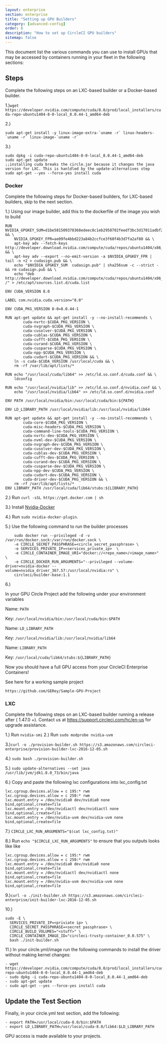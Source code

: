 ```yaml
---
layout: enterprise
section: enterprise
title: "Setting up GPU Builders"
category: [advanced-config]
order: 6
description: "How to set up CircleCI GPU builders"
sitemap: false
---
```


This document list the various commands you can use to install GPUs that may be accessed by containers running in your fleet in the following sections:

## Steps

Complete the following steps on an LXC-based builder or a Docker-based builder. 

1.)`wget https://developer.nvidia.com/compute/cuda/8.0/prod/local_installers/cuda-repo-ubuntu1404-8-0-local_8.0.44-1_amd64-deb`



2.)

```
sudo apt-get install -y linux-image-extra-`uname -r` linux-headers-`uname -r` linux-image-`uname -r`
```



3.)

```
sudo dpkg -i cuda-repo-ubuntu1404-8-0-local_8.0.44-1_amd64-deb
sudo apt-get update
;;installing cuda breaks the circle.jar because it changes the java version for LXC. This is hanldled by the update-alternatives step 
sudo apt-get --yes --force-yes install cuda
```

### Docker

Complete the following steps for Docker-based builders, for LXC-based builders, skip to the next section.

1.) Using our image builder, add this to the dockerfile of the image you wish to build

```
RUN NVIDIA_GPGKEY_SUM=d1be581509378368edeec8c1eb2958702feedf3bc3d17011adbf24efacce4ab5 && \
    NVIDIA_GPGKEY_FPR=ae09fe4bbd223a84b2ccfce3f60f4b3d7fa2af80 && \
    apt-key adv --fetch-keys http://developer.download.nvidia.com/compute/cuda/repos/ubuntu1404/x86_64/7fa2af80.pub && \
    apt-key adv --export --no-emit-version -a $NVIDIA_GPGKEY_FPR | tail -n +2 > cudasign.pub && \
    echo "$NVIDIA_GPGKEY_SUM  cudasign.pub" | sha256sum -c --strict - && rm cudasign.pub && \
    echo "deb http://developer.download.nvidia.com/compute/cuda/repos/ubuntu1404/x86_64 /" > /etc/apt/sources.list.d/cuda.list

ENV CUDA_VERSION 8.0

LABEL com.nvidia.cuda.version="8.0"

ENV CUDA_PKG_VERSION 8-0=8.0.44-1

RUN apt-get update && apt-get install -y --no-install-recommends \
        cuda-nvrtc-$CUDA_PKG_VERSION \
        cuda-nvgraph-$CUDA_PKG_VERSION \
        cuda-cusolver-$CUDA_PKG_VERSION \
        cuda-cublas-$CUDA_PKG_VERSION \
        cuda-cufft-$CUDA_PKG_VERSION \
        cuda-curand-$CUDA_PKG_VERSION \
        cuda-cusparse-$CUDA_PKG_VERSION \
        cuda-npp-$CUDA_PKG_VERSION \
        cuda-cudart-$CUDA_PKG_VERSION && \
    ln -s cuda-$CUDA_VERSION /usr/local/cuda && \
    rm -rf /var/lib/apt/lists/*

RUN echo "/usr/local/cuda/lib64" >> /etc/ld.so.conf.d/cuda.conf && \
    ldconfig

RUN echo "/usr/local/nvidia/lib" >> /etc/ld.so.conf.d/nvidia.conf && \
    echo "/usr/local/nvidia/lib64" >> /etc/ld.so.conf.d/nvidia.conf

ENV PATH /usr/local/nvidia/bin:/usr/local/cuda/bin:${PATH}

ENV LD_LIBRARY_PATH /usr/local/nvidia/lib:/usr/local/nvidia/lib64

RUN apt-get update && apt-get install -y --no-install-recommends \
        cuda-core-$CUDA_PKG_VERSION \
        cuda-misc-headers-$CUDA_PKG_VERSION \
        cuda-command-line-tools-$CUDA_PKG_VERSION \
        cuda-nvrtc-dev-$CUDA_PKG_VERSION \
        cuda-nvml-dev-$CUDA_PKG_VERSION \
        cuda-nvgraph-dev-$CUDA_PKG_VERSION \
        cuda-cusolver-dev-$CUDA_PKG_VERSION \
        cuda-cublas-dev-$CUDA_PKG_VERSION \
        cuda-cufft-dev-$CUDA_PKG_VERSION \
        cuda-curand-dev-$CUDA_PKG_VERSION \
        cuda-cusparse-dev-$CUDA_PKG_VERSION \
        cuda-npp-dev-$CUDA_PKG_VERSION \
        cuda-cudart-dev-$CUDA_PKG_VERSION \
        cuda-driver-dev-$CUDA_PKG_VERSION && \
    rm -rf /var/lib/apt/lists/*
ENV LIBRARY_PATH /usr/local/cuda/lib64/stubs:${LIBRARY_PATH}

```
2.) Run `curl -sSL https://get.docker.com | sh`

3.) Install [Nvidia-Docker](https://github.com/NVIDIA/nvidia-docker#quick-start)

4.) Run `sudo nvidia-docker-plugin`.

5.) Use the following command to run the builder processes

```
    sudo docker run --privileged -d -v /var/run/docker.sock:/var/run/docker.sock \
    -e CIRCLE_SECRET_PASSPHRASE=<circle_secret_passphrase> \
    -e SERVICES_PRIVATE_IP=<services_private_ip>  \
    -e CIRCLE_CONTAINER_IMAGE_URI="docker://<repo_name>/<image_name>" \
    -e CIRCLE_DOCKER_RUN_ARGUMENTS="--privileged --volume-driver=nvidia-docker --volume=nvidia_driver_367.57:/usr/local/nvidia:ro" \
    circleci/builder-base:1.1
```

6.) 

In your GPU Circle Project add the following under your environment variables

Name: `PATH`

Key: `/usr/local/nvidia/bin:/usr/local/cuda/bin:$PATH`

Name: `LD_LIBRARY_PATH` 

Key: `/usr/local/nvidia/lib:/usr/local/nvidia/lib64`

Name: `LIBRARY_PATH`

Key: `/usr/local/cuda/lib64/stubs:${LIBRARY_PATH}`

Now you should have a full GPU access from your CircleCI Enterprise Containers!


See here for a working sample project

    https://github.com/GERey/Sample-GPU-Project
    
    
### LXC

Complete the following steps on an LXC-based builder running a release after ( 1.47.0 +). Contact us at <https://support.circleci.com/hc/en-us> for upgrade assistance.


1.) Run `nvidia-smi` 
2.) Run `sudo modprobe nvidia-uvm`


3.)`curl -o ./provision-builder.sh https://s3.amazonaws.com/circleci-enterprise/provision-builder-lxc-2016-12-05.sh`

4.) `sudo bash ./provision-builder.sh`



5.) `sudo update-alternatives --set java /usr/lib/jvm/jdk1.8.0_73/bin/java`


6.) Copy and paste the following lxc configurations into lxc_config.txt

```
lxc.cgroup.devices.allow = c 195:* rwm
lxc.cgroup.devices.allow = c 250:* rwm
lxc.mount.entry = /dev/nvidia0 dev/nvidia0 none bind,optional,create=file
lxc.mount.entry = /dev/nvidiactl dev/nvidiactl none bind,optional,create=file
lxc.mount.entry = /dev/nvidia-uvm dev/nvidia-uvm none bind,optional,create=file
```


7.) `CIRCLE_LXC_RUN_ARGUMENTS="$(cat lxc_config.txt)"`

8.) Run `echo "$CIRCLE_LXC_RUN_ARGUMENTS"` to ensure that you outputs looks like like 

```
lxc.cgroup.devices.allow = c 195:* rwm
lxc.cgroup.devices.allow = c 250:* rwm
lxc.mount.entry = /dev/nvidia0 dev/nvidia0 none bind,optional,create=file
lxc.mount.entry = /dev/nvidiactl dev/nvidiactl none bind,optional,create=file
lxc.mount.entry = /dev/nvidia-uvm dev/nvidia-uvm none bind,optional,create=file
```

9.)`curl -o ./init-builder.sh https://s3.amazonaws.com/circleci-enterprise/init-builder-lxc-2016-12-05.sh`


10.) 

```
sudo -E \
  SERVICES_PRIVATE_IP=<priviate ip> \
  CIRCLE_SECRET_PASSPHRASE=<secret passphrase> \
  CIRCLE_BUILD_VOLUMES="<stuff>" \
  CIRCLE_CONTAINER_IMAGE_ID="circleci-trusty-container_0.0.575" \
  bash ./init-builder.sh
```



11.) In your circle.yml/image run the following commands to install the driver without making kernel changes:

    - wget https://developer.nvidia.com/compute/cuda/8.0/prod/local_installers/cuda-repo-ubuntu1404-8-0-local_8.0.44-1_amd64-deb
    - sudo dpkg -i cuda-repo-ubuntu1404-8-0-local_8.0.44-1_amd64-deb
    - sudo apt-get update
    - sudo apt-get --yes --force-yes install cuda

## Update the Test Section     

Finally, in your circle.yml test section, add the following:

    - export PATH=/usr/local/cuda-8.0/bin:$PATH
    - export LD_LIBRARY_PATH=/usr/local/cuda-8.0/lib64:$LD_LIBRARY_PATH

    
GPU access is made available to your projects.
